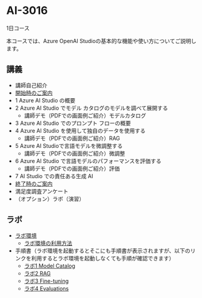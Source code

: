 # AI-3016

1日コース

本コースでは、Azure OpenAI Studioの基本的な機能や使い方についてご説明します。

## 講義

- 講師自己紹介
- [開始時のご案内](../opening.md)
- 1 Azure AI Studio の概要
- 2 Azure AI Studio でモデル カタログのモデルを調べて展開する
  - 講師デモ（PDFでの画面例ご紹介）モデルカタログ
- 3 Azure AI Studio でのプロンプト フローの概要
- 4 Azure AI Studio を使用して独自のデータを使用する
  - 講師デモ（PDFでの画面例ご紹介）RAG
- 5 Azure AI Studioで言語モデルを微調整する
  - 講師デモ（PDFでの画面例ご紹介）微調整
- 6 Azure AI Studio で言語モデルのパフォーマンスを評価する
  - 講師デモ（PDFでの画面例ご紹介）評価
- 7 AI Studio での責任ある生成 AI
- [終了時のご案内](../closing-cloudslice.md)
- 満足度調査アンケート
- （オプション）ラボ（演習）

## ラボ

- [ラボ環境](https://esi.learnondemand.net/)
  - [ラボ環境の利用方法](../ラボ環境の利用方法.pdf)
- 手順書（ラボ環境を起動するとそこにも手順書が表示されますが、以下のリンクを利用するとラボ環境を起動しなくても手順が確認できます）
  - [ラボ1 Model Catalog](lab01.md)
  - [ラボ2 RAG](lab02.md)
  - [ラボ3 Fine-tuning](lab03.md)
  - [ラボ4 Evaluations](lab04.md)